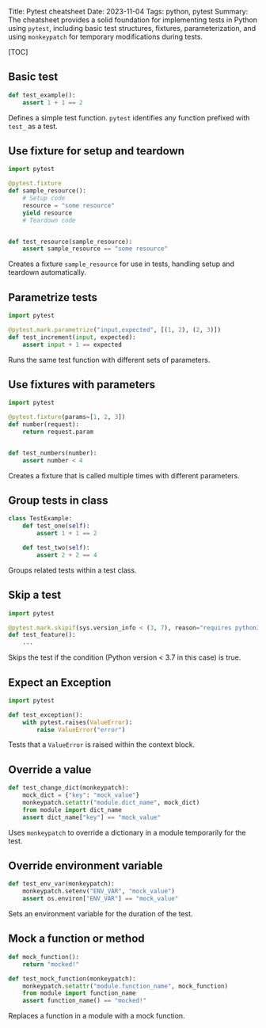 Title: Pytest cheatsheet
Date: 2023-11-04
Tags: python, pytest
Summary: The cheatsheet provides a solid foundation for implementing tests in Python using `pytest`, including basic test structures, fixtures, parameterization, and using `monkeypatch` for temporary modifications during tests.

[TOC]

## Basic test

```python
def test_example():
    assert 1 + 1 == 2
```

Defines a simple test function. `pytest` identifies any function prefixed with `test_` as a test.

## Use fixture for setup and teardown

```python
import pytest

@pytest.fixture
def sample_resource():
    # Setup code
    resource = "some resource"
    yield resource
    # Teardown code


def test_resource(sample_resource):
    assert sample_resource == "some resource"
```

Creates a fixture `sample_resource` for use in tests, handling setup and teardown automatically.

## Parametrize tests

```python
import pytest

@pytest.mark.parametrize("input,expected", [(1, 2), (2, 3)])
def test_increment(input, expected):
    assert input + 1 == expected
```

Runs the same test function with different sets of parameters.

## Use fixtures with parameters

```python
import pytest

@pytest.fixture(params=[1, 2, 3])
def number(request):
    return request.param


def test_numbers(number):
    assert number < 4
```

Creates a fixture that is called multiple times with different parameters.

## Group tests in class

```python
class TestExample:
    def test_one(self):
        assert 1 + 1 == 2

    def test_two(self):
        assert 2 + 2 == 4
```

Groups related tests within a test class.

## Skip a test

```python
import pytest

@pytest.mark.skipif(sys.version_info < (3, 7), reason="requires python3.7 or higher")
def test_feature():
    ...
```

Skips the test if the condition (Python version < 3.7 in this case) is true.

## Expect an Exception

```python
import pytest

def test_exception():
    with pytest.raises(ValueError):
        raise ValueError("error")
```

Tests that a `ValueError` is raised within the context block.

## Override a value

```python
def test_change_dict(monkeypatch):
    mock_dict = {"key": "mock_value"}
    monkeypatch.setattr("module.dict_name", mock_dict)
    from module import dict_name
    assert dict_name["key"] == "mock_value"
```

Uses `monkeypatch` to override a dictionary in a module temporarily for the test.

## Override environment variable

```python
def test_env_var(monkeypatch):
    monkeypatch.setenv("ENV_VAR", "mock_value")
    assert os.environ["ENV_VAR"] == "mock_value"
```

Sets an environment variable for the duration of the test.

## Mock a function or method

```python
def mock_function():
    return "mocked!"

def test_mock_function(monkeypatch):
    monkeypatch.setattr("module.function_name", mock_function)
    from module import function_name
    assert function_name() == "mocked!"
```

Replaces a function in a module with a mock function.
